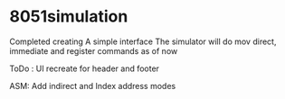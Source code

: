 # 8051simulation
Completed creating A simple interface
 The simulator will do mov direct, immediate and register commands as of now
 
 ToDo : 
  UI recreate for header and footer
  
  ASM: 
   Add indirect and Index address modes 
  
